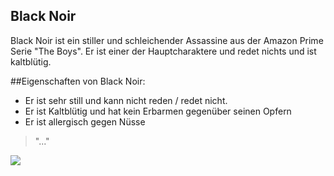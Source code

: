 ## Black Noir

Black Noir ist ein stiller und schleichender Assassine aus der Amazon Prime Serie "The Boys".
Er ist einer der Hauptcharaktere und redet nichts und ist kaltblütig.

##Eigenschaften von Black Noir:
- Er ist sehr still und kann nicht reden / redet nicht.
- Er ist Kaltblütig und hat kein Erbarmen gegenüber seinen Opfern
- Er ist allergisch gegen Nüsse

> "..."

<img src="https://www.google.com/url?sa=i&url=https%3A%2F%2Fwww.digitalspy.com%2Ftv%2Fustv%2Fa28747306%2Fthe-boys-black-noir-identity-season-2-twist%2F&psig=AOvVaw3eufKsHKk2RKSUxYCEsVYF&ust=1603467365784000&source=images&cd=vfe&ved=0CAIQjRxqFwoTCODlqsjDyOwCFQAAAAAdAAAAABAE"/>
